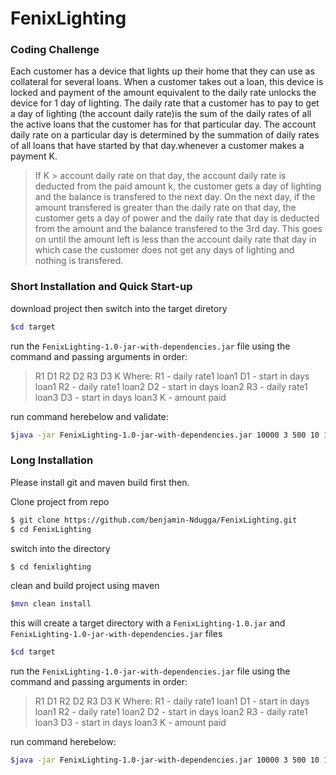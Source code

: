# FenixLighting

### Coding Challenge
Each customer has a device that lights up their home that they can use as collateral for several loans. 
When a customer takes out a loan, this device is locked and payment of the amount equivalent to the daily rate unlocks the device for 1 day of lighting. 
The daily rate that a customer has to pay to get a day of lighting (the account daily rate)is the sum of the daily rates of all the active loans that the 
customer has for that particular day. The account daily rate on a particular day is determined by the summation of daily rates of all loans that have started by that day.whenever a customer makes a payment K.

> If K > account daily rate on that day, the account daily rate is deducted from the paid amount k, the customer gets a day of lighting and the balance is transfered to the next day. On the next day, if the amount transfered is greater than the daily rate on that day, the customer gets a day of power and the daily rate that day is deducted from the amount and the balance transfered to the 3rd day. This goes on until the amount left is less than the account daily rate that day in which case the customer does not get any days of lighting and nothing is transfered.

### Short Installation and Quick Start-up   
download project then switch into the target diretory

```sh
$cd target
```
run the `FenixLighting-1.0-jar-with-dependencies.jar` file using the command and passing arguments in order:

>R1 D1 R2 D2 R3 D3 K
Where:
R1 - daily rate1 loan1
D1 - start in days loan1
R2 - daily rate1 loan2
D2 - start in days loan2
R3 - daily rate1 loan3
D3 - start in days loan3
K - amount paid

run command herebelow and validate:

```sh
$java -jar FenixLighting-1.0-jar-with-dependencies.jar 10000 3 500 10 1500 7 11000
```

### Long Installation   
Please install git and maven build first then. 

Clone project from repo

```sh
$ git clone https://github.com/benjamin-Ndugga/FenixLighting.git
$ cd FenixLighting
```
switch into the directory
```sh
$ cd fenixlighting
```
clean and build project using maven
```sh
$mvn clean install
```
this will create a target directory with a `FenixLighting-1.0.jar`  and `FenixLighting-1.0-jar-with-dependencies.jar` files
```sh
$cd target
```
run the `FenixLighting-1.0-jar-with-dependencies.jar` file using the command and passing arguments in order:

>R1 D1 R2 D2 R3 D3 K
Where:
R1 - daily rate1 loan1
D1 - start in days loan1
R2 - daily rate1 loan2
D2 - start in days loan2
R3 - daily rate1 loan3
D3 - start in days loan3
K - amount paid

run command herebelow:

```sh
$java -jar FenixLighting-1.0-jar-with-dependencies.jar 10000 3 500 10 1500 7 11000
```


